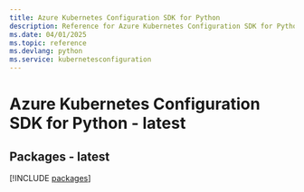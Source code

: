 ```yaml
---
title: Azure Kubernetes Configuration SDK for Python
description: Reference for Azure Kubernetes Configuration SDK for Python
ms.date: 04/01/2025
ms.topic: reference
ms.devlang: python
ms.service: kubernetesconfiguration
---
```

# Azure Kubernetes Configuration SDK for Python - latest
## Packages - latest
[!INCLUDE [packages](kubernetes-configuration-index.md)]